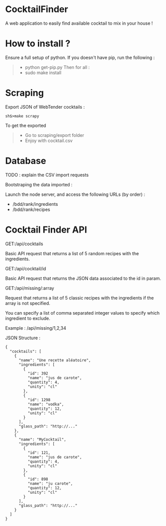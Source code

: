 # CocktailFinder
A web application to easily find available cocktail to mix in your house !

How to install ?
================

Ensure a full setup of python.
If you doesn't have pip, run the following :
> - python get-pip.py
Then for all :
> - sudo make install

Scraping
========

Export JSON of WebTender cocktails :
```
sh$>make scrapy
```

To get the exported
> - Go to scraping/export folder
> - Enjoy with cocktail.csv


Database
========

TODO : explain the CSV import requests

Bootstraping the data imported :

Launch the node server, and access the following URLs (by order) :

- /bdd/rank/ingredients
- /bdd/rank/recipes


Cocktail Finder API
===================

GET:/api/cocktails

Basic API request that returns a list of 5 random recipes with the ingredients.

GET:/api/cocktail/id

Basic API request that returns the JSON data associated to the id in param.

GET:/api/missing/:array

Request that returns a list of 5 classic recipes with the ingredients if the array is not specified.

You can specify a list of comma separated integer values to specify which ingredient to exclude.

Example : /api/missing/1,2,34

JSON Structure :

```
{
  "cocktails": [
    {
      "name": "Une recette aléatoire",
      "ingredients": [
        {
          "id": 392
          "name": "jus de carote",
          "quantity": 4,
          "unity": "cl"
        },
        {
          "id": 1298
          "name": "vodka",
          "quantity": 12,
          "unity": "cl"
        }
      ],
      "glass_path": "http://..."
    },
    {
      "name": "MyCocktail",
      "ingredients": [
        {
          "id": 121,
          "name": "jus de carote",
          "quantity": 4,
          "unity": "cl"
        },
        {
          "id": 898
          "name": "ju carote",
          "quantity": 12,
          "unity": "cl"
        }
      ],
      "glass_path": "http://..."
    }
  ]
}
```
